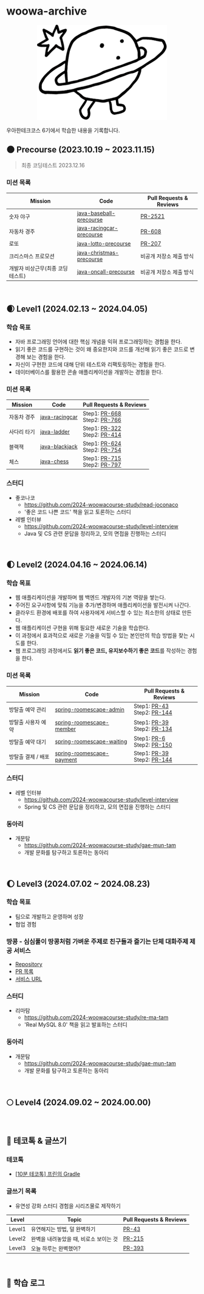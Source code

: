# woowa-archive

<p align=center><img src=planet.png height=250px></p>

우아한테크코스 6기에서 학습한 내용을 기록합니다.

## 🌑 Precourse (2023.10.19 ~ 2023.11.15)

> 최종 코딩테스트 2023.12.16

### 미션 목록

| Mission            | Code                                                                                                    | Pull Requests & Reviews                                                       |
|--------------------|---------------------------------------------------------------------------------------------------------|-------------------------------------------------------------------------------|
| 숫자 야구              | [java-baseball-precourse](https://github.com/GIVEN53/woowa-archive/tree/main/precourse/java-baseball)   | [PR-2521](https://github.com/woowacourse-precourse/java-baseball-6/pull/2521) |
| 자동차 경주             | [java-racingcar-precourse](https://github.com/GIVEN53/woowa-archive/tree/main/precourse/java-racingcar) | [PR-608](https://github.com/woowacourse-precourse/java-racingcar-6/pull/608)  |
| 로또                 | [java-lotto-precourse](https://github.com/GIVEN53/woowa-archive/tree/main/precourse/java-lotto)         | [PR-207](https://github.com/woowacourse-precourse/java-lotto-6/pull/207)      |
| 크리스마스 프로모션         | [java-christmas-precourse](https://github.com/GIVEN53/woowa-archive/tree/main/precourse/java-christmas) | 비공개 저장소 제출 방식                                                                 |
| 개발자 비상근무(최종 코딩테스트) | [java-oncall-precourse](https://github.com/GIVEN53/woowa-archive/tree/main/precourse/java-oncall)       | 비공개 저장소 제출 방식                                                                 |

<br/>

## 🌒 Level1  (2024.02.13 ~ 2024.04.05)

### 학습 목표

- 자바 프로그래밍 언어에 대한 핵심 개념을 익혀 프로그래밍하는 경험을 한다.
- 읽기 좋은 코드를 구현하는 것이 왜 중요한지와 코드를 개선해 읽기 좋은 코드로 변경해 보는 경험을 한다.
- 자신이 구현한 코드에 대해 단위 테스트와 리팩토링하는 경험을 한다.
- 데이터베이스를 활용한 콘솔 애플리케이션을 개발하는 경험을 한다.

### 미션 목록

| Mission | Code                                                                                       | Pull Requests & Reviews                                                                                                                             |
|---------|--------------------------------------------------------------------------------------------|-----------------------------------------------------------------------------------------------------------------------------------------------------|
| 자동차 경주  | [java-racingcar](https://github.com/GIVEN53/woowa-archive/tree/main/origin/java-racingcar) | Step1: [PR-668](https://github.com/woowacourse/java-racingcar/pull/668)<br/>Step2: [PR-766](https://github.com/woowacourse/java-racingcar/pull/766) |
| 사다리 타기  | [java-ladder](https://github.com/GIVEN53/woowa-archive/tree/main/origin/java-ladder)       | Step1: [PR-322](https://github.com/woowacourse/java-ladder/pull/322)<br/>Step2: [PR-414](https://github.com/woowacourse/java-ladder/pull/414)       |
| 블랙잭     | [java-blackjack](https://github.com/GIVEN53/woowa-archive/tree/main/origin/java-blackjack) | Step1: [PR-624](https://github.com/woowacourse/java-blackjack/pull/624)<br/>Step2: [PR-754](https://github.com/woowacourse/java-blackjack/pull/754) |
| 체스      | [java-chess](https://github.com/GIVEN53/woowa-archive/tree/main/origin/java-chess)         | Step1: [PR-715](https://github.com/woowacourse/java-chess/pull/715)<br/>Step2: [PR-797](https://github.com/woowacourse/java-chess/pull/797)         |

### 스터디

- 좋코나코
    - https://github.com/2024-woowacourse-study/read-joconaco
    - '좋은 코드 나쁜 코드' 책을 읽고 토론하는 스터디
- 레벨 인터뷰
    - https://github.com/2024-woowacourse-study/level-interview
    - Java 및 CS 관련 문답을 정리하고, 모의 면접을 진행하는 스터디

<br/>

## 🌓 Level2  (2024.04.16 ~ 2024.06.14)

### 학습 목표

- 웹 애플리케이션을 개발하며 웹 백엔드 개발자의 기본 역량을 쌓는다.
- 주어진 요구사항에 맞춰 기능을 추가/변경하며 애플리케이션을 발전시켜 나간다.
- 클라우드 환경에 배포를 하여 사용자에게 서비스할 수 있는 최소한의 상태로 만든다.
- 웹 애플리케이션 구현을 위해 필요한 새로운 기술을 학습한다.
- 이 과정에서 효과적으로 새로운 기술을 익힐 수 있는 본인만의 학습 방법을 찾는 시도를 한다.
- 웹 프로그래밍 과정에서도 **읽기 좋은 코드, 유지보수하기 좋은 코드**를 작성하는 경험을 한다.

### 미션 목록

| Mission     | Code                                                                                                             | Pull Requests & Reviews                                                                                                                                                 |
|-------------|------------------------------------------------------------------------------------------------------------------|-------------------------------------------------------------------------------------------------------------------------------------------------------------------------|
| 방탈출 예약 관리   | [spring-roomescape-admin](https://github.com/GIVEN53/woowa-archive/tree/main/origin/spring-roomescape-admin)     | Step1: [PR-43](https://github.com/woowacourse/spring-roomescape-admin/pull/48)<br/>Step2: [PR-144](https://github.com/woowacourse/spring-roomescape-admin/pull/144)     |
| 방탈출 사용자 예약  | [spring-roomescape-member](https://github.com/GIVEN53/woowa-archive/tree/main/origin/spring-roomescape-member)   | Step1: [PR-39](https://github.com/woowacourse/spring-roomescape-member/pull/39)<br/>Step2: [PR-134](https://github.com/woowacourse/spring-roomescape-member/pull/134)   |
| 방탈출 예약 대기   | [spring-roomescape-waiting](https://github.com/GIVEN53/woowa-archive/tree/main/origin/spring-roomescape-waiting) | Step1: [PR-6](https://github.com/woowacourse/spring-roomescape-waiting/pull/6)<br/>Step2: [PR-150](https://github.com/woowacourse/spring-roomescape-waiting/pull/150)   |
| 방탈출 결제 / 배포 | [spring-roomescape-payment](https://github.com/GIVEN53/woowa-archive/tree/main/origin/spring-roomescape-payment) | Step1: [PR-39](https://github.com/woowacourse/spring-roomescape-payment/pull/39)<br/>Step2: [PR-144](https://github.com/woowacourse/spring-roomescape-payment/pull/144) |

### 스터디

- 레벨 인터뷰
    - https://github.com/2024-woowacourse-study/level-interview
    - Spring 및 CS 관련 문답을 정리하고, 모의 면접을 진행하는 스터디

### 동아리
- 개문탐
    - https://github.com/2024-woowacourse-study/gae-mun-tam
    - 개발 문화를 탐구하고 토론하는 동아리

<br/>

## 🌔 Level3  (2024.07.02 ~ 2024.08.23)

### 학습 목표
- 팀으로 개발하고 운영하며 성장
- 협업 경험

### 땅콩 - 심심풀이 땅콩처럼 가벼운 주제로 친구들과 즐기는 단체 대화주제 제공 서비스
- [Repository](https://github.com/woowacourse-teams/2024-ddangkong)
- [PR 목록](https://github.com/woowacourse-teams/2024-ddangkong/pulls?q=is%3Apr+author%3AGIVEN53)
- [서비스 URL](https://ddangkong.kr)

### 스터디
- 리마탐
    - https://github.com/2024-woowacourse-study/re-ma-tam
    - 'Real MySQL 8.0' 책을 읽고 발표하는 스터디

### 동아리
- 개문탐
    - https://github.com/2024-woowacourse-study/gae-mun-tam
    - 개발 문화를 탐구하고 토론하는 동아리

<br/>

## 🌕 Level4  (2024.09.02 ~ 2024.00.00)

<br/>

## 🌚 테코톡 & 글쓰기

### 테코톡
- [[10분 테코톡] 프린의 Gradle](https://www.youtube.com/watch?v=jSInFhiz1kY)

### 글쓰기 목록

- 유연성 강화 스터디 경험을 시리즈물로 제작하기

| Level  | Topic                  | Pull Requests & Reviews                                         |
|--------|------------------------|-----------------------------------------------------------------|
| Level1 | 유연해지는 방법, 덜 완벽하기       | [PR-43](https://github.com/woowacourse/woowa-writing/pull/43)   |
| Level2 | 완벽을 내려놓았을 때, 비로소 보이는 것 | [PR-215](https://github.com/woowacourse/woowa-writing/pull/215) |
| Level3 | 오늘 하루는 완벽했어? | [PR-393](https://github.com/woowacourse/woowa-writing/pull/393) |

<br/>

## 🌝 학습 로그
